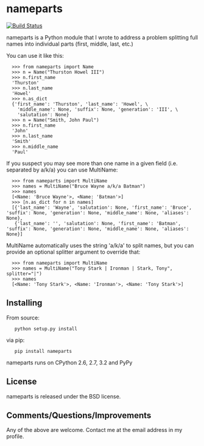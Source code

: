 nameparts
=========
[![Build Status](https://secure.travis-ci.org/polera/nameparts.png)](http://travis-ci.org/polera/nameparts)

nameparts is a Python module that I wrote to address a problem splitting full names into individual
parts (first, middle, last, etc.)

You can use it like this:

      >>> from nameparts import Name
      >>> n = Name("Thurston Howel III")
      >>> n.first_name
      'Thurston'
      >>> n.last_name
      'Howel'
      >>> n.as_dict
      {'first_name': 'Thurston', 'last_name': 'Howel', \
        'middle_name': None, 'suffix': None, 'generation': 'III', \
        'salutation': None}
      >>> n = Name("Smith, John Paul")
      >>> n.first_name
      'John'
      >>> n.last_name
      'Smith'
      >>> n.middle_name
      'Paul'
      
If you suspect you may see more than one name in a given field (i.e. separated by a/k/a) you can use MultiName:

      >>> from nameparts import MultiName
      >>> names = MultiName("Bruce Wayne a/k/a Batman")
      >>> names
      [<Name: 'Bruce Wayne'>, <Name: 'Batman'>]
      >>> [n.as_dict for n in names]
      [{'last_name': 'Wayne', 'salutation': None, 'first_name': 'Bruce', 'suffix': None, 'generation': None, 'middle_name': None, 'aliases': None}, 
       {'last_name': '', 'salutation': None, 'first_name': 'Batman', 'suffix': None, 'generation': None, 'middle_name': None, 'aliases': None}]
       
MultiName automatically uses the string 'a/k/a' to split names, but you can provide an optional splitter argument to 
override that:

      >>> from nameparts import MultiName
      >>> names = MultiName("Tony Stark | Ironman | Stark, Tony", splitter="|")
      >>> names
      [<Name: 'Tony Stark'>, <Name: 'Ironman'>, <Name: 'Tony Stark'>]

Installing
----------
From source:

       python setup.py install

via pip:

       pip install nameparts

nameparts runs on CPython 2.6, 2.7, 3.2 and PyPy

License
-------
nameparts is released under the BSD license.

Comments/Questions/Improvements
-------------------------------
Any of the above are welcome.  Contact me at the email address in my profile.
